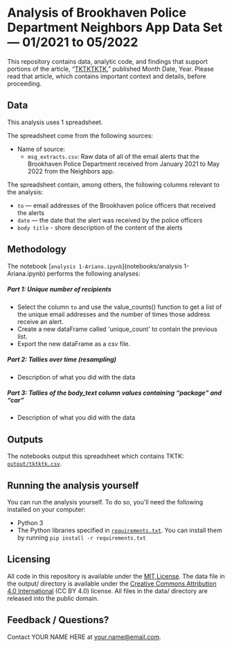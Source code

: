 # Analysis of Brookhaven Police Department Neighbors App Data Set — 01/2021 to 05/2022

This repository contains data, analytic code, and findings that support portions of the article, “[TKTKTKTK](https://www.google.com),” published Month Date, Year. Please read that article, which contains important context and details, before proceeding.

## Data

This analysis uses 1 spreadsheet.

The spreadsheet come from the following sources:

- Name of source:
  - `msg_extracts.csv`: Raw data of all of the email alerts that the  Brookhaven Police Department received from January 2021 to May 2022 from the Neighbors app.

The spreadsheet contain, among others, the following columns relevant to the analysis:

- `to` — email addresses of the Brookhaven police officers that received the alerts
- `date` — the date that the alert was received by the police officers
- `body title` - shore description of the content of the alerts

## Methodology

The notebook [`analysis 1-Ariana.ipynb`](notebooks/analysis 1-Ariana.ipynb) performs the following analyses:

##### Part 1: Unique number of recipients

- Select the column `to` and use the value_counts() function to get a list of the unique email addresses and the number of times those address receive an alert.
- Create a new dataFrame called 'unique_count' to contain the previous list.
- Export the new dataFrame as a csv file.


##### Part 2: Tallies over time (resampling)

- Description of what you did with the data

##### Part 3: Tallies of the body_text column values containing “package” and “car”

- Description of what you did with the data


## Outputs

The notebooks output this spreadsheet which contains TKTK: [`output/tktktk.csv`](output/tktktk.csv).

## Running the analysis yourself

You can run the analysis yourself. To do so, you'll need the following installed on your computer:

- Python 3
- The Python libraries specified in [`requirements.txt`](requirements.txt). You can install them by running `pip install -r requirements.txt`

## Licensing

All code in this repository is available under the [MIT License](https://opensource.org/licenses/MIT). The data file in the output/ directory is available under the [Creative Commons Attribution 4.0 International](https://creativecommons.org/licenses/by/4.0/) (CC BY 4.0) license. All files in the data/ directory are released into the public domain.

## Feedback / Questions?

Contact YOUR NAME HERE at your.name@email.com.
